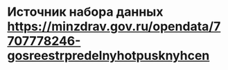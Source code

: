 # Источник набора данных https://minzdrav.gov.ru/opendata/7707778246-gosreestrpredelnyhotpusknyhcen 

